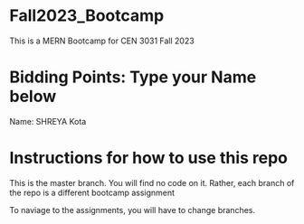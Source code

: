 # Fall2023_Bootcamp
This is a MERN Bootcamp for CEN 3031 Fall 2023

# Bidding Points: Type your Name below
Name: SHREYA Kota

# Instructions for how to use this repo
This is the master branch. You will find no code on it.
Rather, each branch of the repo is a different bootcamp assignment

To naviage to the assignments, you will have to change branches.

